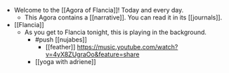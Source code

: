 - Welcome to the [[Agora of Flancia]]! Today and every day.
  - This Agora contains a [[narrative]]. You can read it in its [[journals]].
- [[Flancia]]
  - As you get to Flancia tonight, this is playing in the background.
    - #push [[nujabes]] 
      - [[feather]] https://music.youtube.com/watch?v=4yX8ZUgraOo&feature=share
    - [[yoga with adriene]]

